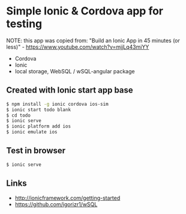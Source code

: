# Simple Ionic & Cordova app for testing

NOTE: this app was copied from: 
"Build an Ionic App in 45 minutes (or less)" - https://www.youtube.com/watch?v=mjjLq43miYY

- Cordova
- Ionic
- local storage, WebSQL / wSQL-angular package

## Created with Ionic start app base

```bash
$ npm install -g ionic cordova ios-sim
$ ionic start todo blank
$ cd todo
$ ionic serve
$ ionic platform add ios
$ ionic emulate ios
```

## Test in browser

```bash
$ ionic serve
```

## Links

- http://ionicframework.com/getting-started
- https://github.com/igorizr1/wSQL
